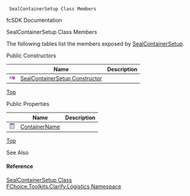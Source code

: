 ﻿     SealContainerSetup Class Members                                                   

fcSDK Documentation

SealContainerSetup Class Members

The following tables list the members exposed by [SealContainerSetup](FChoice.Toolkits.Clarify~FChoice.Toolkits.Clarify.Logistics.SealContainerSetup.md).

Public Constructors

|   | Name | Description |
| --- | --- | --- |
| ![Public Constructor](dotnetimages/publicConstructor.png) | [SealContainerSetup Constructor](FChoice.Toolkits.Clarify~FChoice.Toolkits.Clarify.Logistics.SealContainerSetup~_ctor.md) |   |

[Top](#top)

Public Properties

|   | Name | Description |
| --- | --- | --- |
| ![Public Property](dotnetimages/publicProperty.png) | [ContainerName](FChoice.Toolkits.Clarify~FChoice.Toolkits.Clarify.Logistics.SealContainerSetup~ContainerName.md) |   |

[Top](#top)

See Also

#### Reference

[SealContainerSetup Class](FChoice.Toolkits.Clarify~FChoice.Toolkits.Clarify.Logistics.SealContainerSetup.md)  
[FChoice.Toolkits.Clarify.Logistics Namespace](FChoice.Toolkits.Clarify~FChoice.Toolkits.Clarify.Logistics_namespace.md)